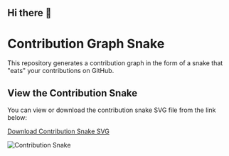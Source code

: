 ## Hi there 👋

<!--
**chethiya216/chethiya216** is a ✨ _special_ ✨ repository because its `README.md` (this file) appears on your GitHub profile.

Here are some ideas to get you started:

- 🔭 I’m currently working on ...
- 🌱 I’m currently learning ...
- 👯 I’m looking to collaborate on ...
- 🤔 I’m looking for help with ...
- 💬 Ask me about ...
- 📫 How to reach me: ...
- 😄 Pronouns: ...
- ⚡ Fun fact: ...
-->

# Contribution Graph Snake

This repository generates a contribution graph in the form of a snake that "eats" your contributions on GitHub.

## View the Contribution Snake

You can view or download the contribution snake SVG file from the link below:

[Download Contribution Snake SVG](https://raw.githubusercontent.com/chethiya216/chethiya216/output/dist/github-contribution-grid-snake.svg)

![Contribution Snake](https://raw.githubusercontent.com/chethiya216/contribution-snake/output/dist/github-contribution-grid-snake.svg)

